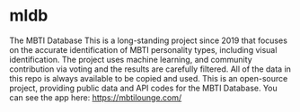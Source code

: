 # mldb

The MBTI Database
This is a long-standing project since 2019 that focuses on the accurate identification of MBTI personality types, including visual identification.
The project uses machine learning, and community contribution via voting and the results are carefully filtered. All of the data in this repo is always available to be copied and used.
This is an open-source project, providing public data and API codes for the MBTI Database.
You can see the app here: https://mbtilounge.com/
